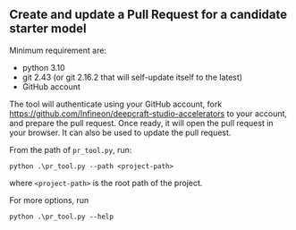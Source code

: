 ## Create and update a Pull Request for a candidate starter model

Minimum requirement are:
* python 3.10
* git 2.43 (or git 2.16.2 that will self-update itself to the latest)
* GitHub account

The tool will authenticate using your GitHub account, fork https://github.com/Infineon/deepcraft-studio-accelerators to your account, and prepare the pull request.
Once ready, it will open the pull request in your browser.
It can also be used to update the pull request.

From the path of `pr_tool.py`, run:

`python .\pr_tool.py --path <project-path>`

where `<project-path>` is the root path of the project.

For more options, run

`python .\pr_tool.py --help`
